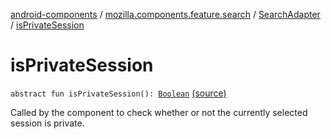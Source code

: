 [android-components](../../index.md) / [mozilla.components.feature.search](../index.md) / [SearchAdapter](index.md) / [isPrivateSession](./is-private-session.md)

# isPrivateSession

`abstract fun isPrivateSession(): `[`Boolean`](https://kotlinlang.org/api/latest/jvm/stdlib/kotlin/-boolean/index.html) [(source)](https://github.com/mozilla-mobile/android-components/blob/master/components/feature/search/src/main/java/mozilla/components/feature/search/SearchAdapter.kt#L20)

Called by the component to check whether or not the currently selected session is private.

